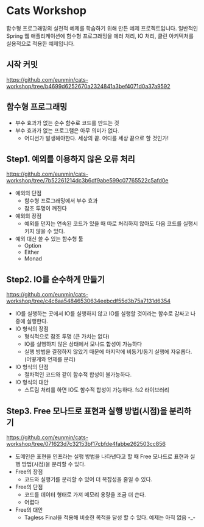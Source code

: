 # Cats Workshop

함수형 프로그래밍의 실천적 예제를 학습하기 위해 만든 예제 프로젝트입니다. 일반적인 Spring 웹 애플리케이션에 함수형 프로그래밍을 에러 처리, IO 처리, 클린 아키텍처를 실용적으로 적용한 예제입니다.

## 시작 커밋

https://github.com/eunmin/cats-workshop/tree/b4699d6252670a2324841a3bef4071d0a37a9592

## 함수형 프로그래밍

- 부수 효과가 없는 순수 함수로 코드를 만드는 것
- 부수 효과가 없는 프로그램은 아무 의미가 없다.
  - 어디선가 발생해야한다. 세상의 끝. 어디를 세상 끝으로 할 것인가!

## Step1. 예외를 이용하지 않은 오류 처리

https://github.com/eunmin/cats-workshop/tree/7b52261214dc3b6df9abe599c07765522c5afd0e

- 예외의 단점
  - 함수형 프로그래밍에서 부수 효과
  - 참조 투명이 깨진다
- 예외의 장점
  - 예외를 던지는 연속된 코드가 있을 때 따로 처리하지 않아도 다음 코드를 실행시키지 않을 수 있다.
- 예외 대신 쓸 수 있는 함수형 툴
  - Option
  - Either
  - Monad

## Step2. IO를 순수하게 만들기

https://github.com/eunmin/cats-workshop/tree/c4c6aa54846530634eebcdf55d3b75a7131d6354

- IO를 실행하는 곳에서 IO를 실행하지 않고 IO를 실행할 것이라는 함수로 감싸고 나중에 실행한다.
- IO 형식의 장점
  - 형식적으로 참조 투명 (큰 가치는 없다)
  - IO를 실행하지 않은 상태에서 모나드 합성이 가능하다
  - 실행 방법을 결정하지 않았기 때문에 마지막에 비동기/동기 실행에 자유롭다. (어떻게와 언제를 분리)
- IO 형식의 단점
  - 절차적인 코드와 같이 함수적 합성이 불가능하다.
- IO 형식의 대안
  - 스트림 처리를 하면 IO도 함수적 합성이 가능하다. fs2 라이브러리
  
## Step3. Free 모나드로 표현과 실행 방법(시점)을 분리하기

https://github.com/eunmin/cats-workshop/tree/071623d7c32153bf17cbfde4fabbe262503cc856

- 도메인은 표현을 인프라는 실행 방법을 나타낸다고 할 때 Free 모나드로 표현과 실행 방법(시점)을 분리할 수 있다.
- Free의 장점
  - 코드와 실행기를 분리할 수 있어 더 복잡성을 줄일 수 있다.
- Free의 단점
  - 코드를 데이터 형태로 가져 메모리 용량을 조금 더 쓴다.
  - 어렵다
- Free의 대안
  - Tagless Final을 적용해 비슷한 목적을 달성 할 수 있다. 예제는 아직 없음 -_-
